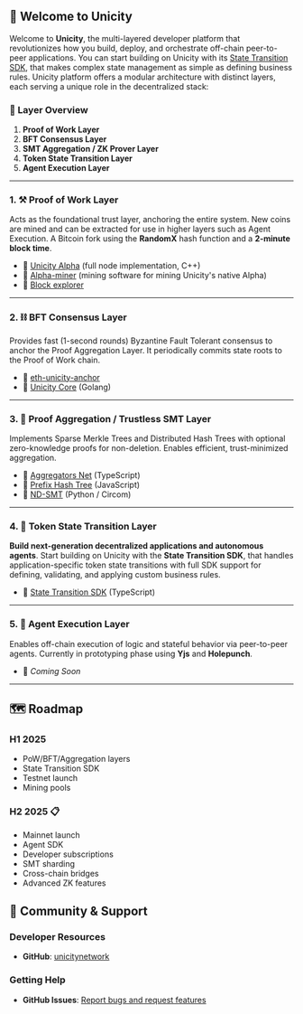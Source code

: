 ## 🚀 Welcome to Unicity

Welcome to **Unicity**, the multi-layered developer platform that revolutionizes how you build, deploy, and orchestrate off-chain peer-to-peer applications. You can start building on Unicity with its [State Transition SDK](https://github.com/unicitynetwork/state-transition-sdk), that makes complex state management as simple as defining business rules. Unicity platform offers a modular architecture with distinct layers, each serving a unique role in the decentralized stack:

### 🔷 Layer Overview

1. **Proof of Work Layer**  
2. **BFT Consensus Layer**  
3. **SMT Aggregation / ZK Prover Layer**  
4. **Token State Transition Layer**  
5. **Agent Execution Layer**

---

### 1. ⚒️ Proof of Work Layer

Acts as the foundational trust layer, anchoring the entire system. New coins are mined and can be extracted for use in higher layers such as Agent Execution. A Bitcoin fork using the **RandomX** hash function and a **2-minute block time**.

- 🔗 [Unicity Alpha](https://github.com/unicitynetwork/alpha) (full node implementation, C++)
- 🔗 [Alpha-miner](https://github.com/unicitynetwork/alpha-miner) (mining software for mining Unicity's native Alpha)
- 🔗 [Block explorer](https://www.unicity.network/)

---

### 2. ⛓️ BFT Consensus Layer

Provides fast (1-second rounds) Byzantine Fault Tolerant consensus to anchor the Proof Aggregation Layer. It periodically commits state roots to the Proof of Work chain.

- 🔗 [eth-unicity-anchor](https://github.com/unicitynetwork/eth-unicity-anchor)  
- 🔗 [Unicity Core](https://github.com/unicitynetwork/unicity-core) (Golang)

---

### 3. 🌲 Proof Aggregation / Trustless SMT Layer

Implements Sparse Merkle Trees and Distributed Hash Trees with optional zero-knowledge proofs for non-deletion. Enables efficient, trust-minimized aggregation.

- 🔗 [Aggregators Net](https://github.com/unicitynetwork/aggregators_net) (TypeScript)  
- 🔗 [Prefix Hash Tree](https://github.com/unicitynetwork/prefix-hash-tree) (JavaScript)  
- 🔗 [ND-SMT](https://github.com/unicitynetwork/nd-smt) (Python / Circom)

---

### 4. 💱 Token State Transition Layer

**Build next-generation decentralized applications and autonomous agents**. 
Start building on Unicity with the **State Transition SDK**, that handles application-specific token state transitions with full SDK support for defining, validating, and applying custom business rules.

- 🔗 [State Transition SDK](https://github.com/unicitynetwork/state-transition-sdk) (TypeScript)

---

### 5. 🤖 Agent Execution Layer

Enables off-chain execution of logic and stateful behavior via peer-to-peer agents. Currently in prototyping phase using **Yjs** and **Holepunch**.

- 🚧 *Coming Soon*

---

## 🗺️ Roadmap

### H1 2025
- PoW/BFT/Aggregation layers
- State Transition SDK
- Testnet launch
- Mining pools

### H2 2025 📋
- Mainnet launch
- Agent SDK
- Developer subscriptions
- SMT sharding
- Cross-chain bridges
- Advanced ZK features

## 🤝 Community & Support

### Developer Resources
- **GitHub**: [unicitynetwork](https://github.com/unicitynetwork)

### Getting Help
- **GitHub Issues**: [Report bugs and request features](https://github.com/unicitynetwork/.github/issues)

<!--

**Here are some ideas to get you started:**

🙋‍♀️ A short introduction - what is your organization all about?
🌈 Contribution guidelines - how can the community get involved?
👩‍💻 Useful resources - where can the community find your docs? Is there anything else the community should know?
🍿 Fun facts - what does your team eat for breakfast?
🧙 Remember, you can do mighty things with the power of [Markdown](https://docs.github.com/github/writing-on-github/getting-started-with-writing-and-formatting-on-github/basic-writing-and-formatting-syntax)
-->

